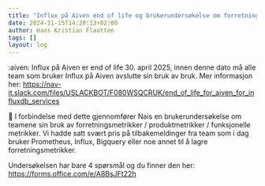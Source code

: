 ```yaml
---
title: "Influx på Aiven end of life og brukerundersøkelse om forretningsmetrikker"
date: 2024-11-15T14:20:13+02:00
author: Hans Kristian Flaatten
tags: []
layout: log
---
```


:aiven: Influx på Aiven er end of life 30. april 2025, innen denne dato må alle team som bruker Influx på Aiven avslutte sin bruk av bruk. Mer informasjon her: https://nav-it.slack.com/files/USLACKBOT/F080WSQCRUK/end_of_life_for_aiven_for_influxdb_services

:mega: I forbindelse med dette gjennomfører Nais en brukerundersøkelse om teamene sin bruk av forretningsmetrikker / produktmetrikker / funksjonelle metrikker. Vi hadde satt svært pris på tilbakemeldinger fra team som i dag bruker Prometheus, Influx, Bigquery eller noe annet til å lagre forretningsmetrikker.

Undersøkelsen har bare 4 spørsmål og du finner den her: https://forms.office.com/e/A8BsJFt22h
